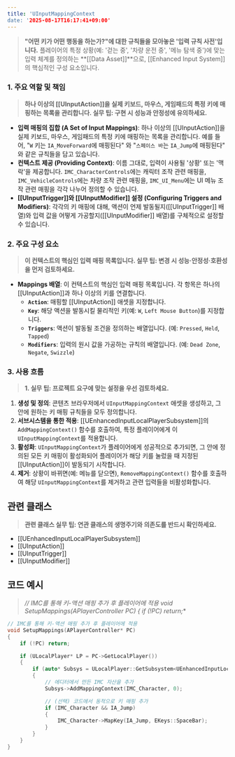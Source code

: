 ```yaml
---
title: 'UInputMappingContext
date: '2025-08-17T16:17:41+09:00'
---
```




> **"어떤 키가 어떤 행동을 하는가?"에 대한 규칙들을 모아놓은 '입력 규칙 사전'입니다.** 플레이어의 특정 상황(예: '걷는 중', '차량 운전 중', '메뉴 탐색 중')에 맞는 입력 체계를 정의하는 **[[Data Asset]]**으로, [[Enhanced Input System]]의 핵심적인 구성 요소입니다.

### **1. 주요 역할 및 책임**
> **하나 이상의 [[UInputAction]]을 실제 키보드, 마우스, 게임패드의 특정 키에 매핑하는 목록을 관리합니다. 실무 팁: 구현 시 성능과 안정성에 유의하세요.**
* **입력 매핑의 집합 (A Set of Input Mappings)**:
	하나 이상의 [[UInputAction]]을 실제 키보드, 마우스, 게임패드의 특정 키에 매핑하는 목록을 관리합니다. 예를 들어, "`W` 키는 `IA_MoveForward`에 매핑된다" 와 "`스페이스 바`는 `IA_Jump`에 매핑된다" 와 같은 규칙들을 담고 있습니다.
* **컨텍스트 제공 (Providing Context)**:
	이름 그대로, 입력이 사용될 '상황' 또는 '맥락'을 제공합니다. `IMC_CharacterControls`에는 캐릭터 조작 관련 매핑을, `IMC_VehicleControls`에는 차량 조작 관련 매핑을, `IMC_UI_Menu`에는 UI 메뉴 조작 관련 매핑을 각각 나누어 정의할 수 있습니다.
* **[[UInputTrigger]]와 [[UInputModifier]] 설정 (Configuring Triggers and Modifiers)**:
	각각의 키 매핑에 대해, 액션이 언제 발동될지([[UInputTrigger]] 배열)와 입력 값을 어떻게 가공할지([[UInputModifier]] 배열)를 구체적으로 설정할 수 있습니다.

### **2. 주요 구성 요소**
> **이 컨텍스트의 핵심인 입력 매핑 목록입니다. 실무 팁: 변경 시 성능·안정성·호환성을 먼저 검토하세요.**

* **Mappings 배열**:
	이 컨텍스트의 핵심인 입력 매핑 목록입니다. 각 항목은 하나의 [[UInputAction]]과 하나 이상의 키를 연결합니다.
    * **`Action`**:
    	매핑할 [[UInputAction]] 애셋을 지정합니다.
    * **`Key`**:
    	해당 액션을 발동시킬 물리적인 키(예: `W`, `Left Mouse Button`)를 지정합니다.
    * **`Triggers`**:
    	액션이 발동될 조건을 정의하는 배열입니다. (예: `Pressed`, `Held`, `Tapped`)
    * **`Modifiers`**:
    	입력의 원시 값을 가공하는 규칙의 배열입니다. (예: `Dead Zone`, `Negate`, `Swizzle`)

### **3. 사용 흐름**
> **1. 실무 팁: 프로젝트 요구에 맞는 설정을 우선 검토하세요.**
1. **생성 및 정의**:
	콘텐츠 브라우저에서 `UInputMappingContext` 애셋을 생성하고, 그 안에 원하는 키 매핑 규칙들을 모두 정의합니다.
2. **서브시스템을 통한 적용**:
	[[UEnhancedInputLocalPlayerSubsystem]]의 `AddMappingContext()` 함수를 호출하여, 특정 플레이어에게 이 `UInputMappingContext`를 적용합니다.
3. **활성화**:
	`UInputMappingContext`가 플레이어에게 성공적으로 추가되면, 그 안에 정의된 모든 키 매핑이 활성화되어 플레이어가 해당 키를 눌렀을 때 지정된 [[UInputAction]]이 발동되기 시작합니다.
4. **제거**:
	상황이 바뀌면(예: 메뉴를 닫으면), `RemoveMappingContext()` 함수를 호출하여 해당 `UInputMappingContext`를 제거하고 관련 입력들을 비활성화합니다.

## 관련 클래스
> **관련 클래스 실무 팁: 연관 클래스의 생명주기와 의존도를 반드시 확인하세요.**
* [[UEnhancedInputLocalPlayerSubsystem]]
* [[UInputAction]]
* [[UInputTrigger]]
* [[UInputModifier]]

## 코드 예시
> **// IMC를 통해 키-액션 매핑 추가 후 플레이어에 적용 void SetupMappings(APlayerController* PC) { if (!PC) return;**
```cpp
// IMC를 통해 키-액션 매핑 추가 후 플레이어에 적용
void SetupMappings(APlayerController* PC)
{
    if (!PC) return;

    if (ULocalPlayer* LP = PC->GetLocalPlayer())
    {
        if (auto* Subsys = ULocalPlayer::GetSubsystem<UEnhancedInputLocalPlayerSubsystem>(LP))
        {
            // 에디터에서 만든 IMC 자산을 추가
            Subsys->AddMappingContext(IMC_Character, 0);

            // (선택) 코드에서 동적으로 키 매핑 추가
            if (IMC_Character && IA_Jump)
            {
                IMC_Character->MapKey(IA_Jump, EKeys::SpaceBar);
            }
        }
    }
}
```
